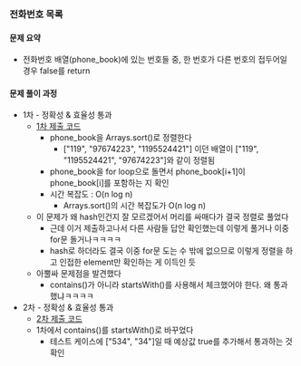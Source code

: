 ### 전화번호 목록

#### 문제 요약
* 전화번호 배열(phone_book)에 있는 번호들 중, 한 번호가 다른 번호의 접두어일 경우 false를 return


#### 문제 풀이 과정
* 1차 - 정확성 & 효율성 통과
    * [1차 제출 코드](solution1.java)
        * phone_book을 Arrays.sort()로 정렬한다
            * ["119", "97674223", "1195524421"] 이던 배열이 ["119", "1195524421", "97674223"]와 같이 정렬됨
        * phone_book을 for loop으로 돌면서 phone_book[i+1]이 phone_book[i]를 포함하는 지 확인
        * 시간 복잡도 : O(n log n)
            * Arrays.sort()의 시간 복잡도가 O(n log n)
    * 이 문제가 왜 hash인건지 잘 모르겠어서 머리를 싸매다가 결국 정렬로 풀었다
        * 근데 이거 제출하고나서 다른 사람들 답안 확인했는데 이렇게 풀거나 이중 for문 돌거나ㅋㅋㅋㅋ
        * hash로 하더라도 결국 이중 for문 도는 수 밖에 없으므로 이렇게 정렬을 하고 인접한 element만 확인하는 게 이득인 듯
    * 아뿔싸 문제점을 발견했다
        * contains()가 아니라 startsWith()를 사용해서 체크했어야 한다. 왜 통과했냐ㅋㅋㅋㅋ
* 2차 - 정확성 & 효율성 통과
    * [2차 제출 코드](solution2.java)
    * 1차에서 contains()를 startsWith()로 바꾸었다
        * 테스트 케이스에 ["534", "34"]일 때 예상값 true를 추가해서 통과하는 것 확인